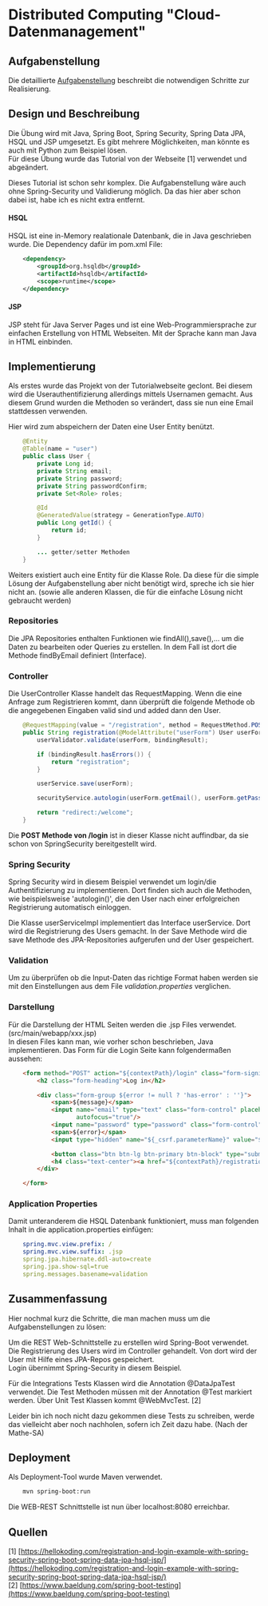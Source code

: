 # Distributed Computing "Cloud-Datenmanagement"

## Aufgabenstellung
Die detaillierte [Aufgabenstellung](TASK.md) beschreibt die notwendigen Schritte zur Realisierung.

## Design und Beschreibung
Die Übung wird mit Java, Spring Boot, Spring Security, Spring Data JPA, HSQL und JSP umgesetzt. Es gibt mehrere Möglichkeiten, man könnte es auch mit Python zum Beispiel lösen.  
Für diese Übung wurde das Tutorial von der Webseite [1] verwendet und abgeändert.  

Dieses Tutorial ist schon sehr komplex. Die Aufgabenstellung wäre auch ohne Spring-Security und Validierung möglich. Da das hier aber schon dabei ist, habe ich es nicht extra entfernt.

#### HSQL
HSQL ist eine in-Memory realationale Datenbank, die in Java geschrieben wurde. Die Dependency dafür im pom.xml File:  
```xml
	<dependency>
		<groupId>org.hsqldb</groupId>
		<artifactId>hsqldb</artifactId>
		<scope>runtime</scope>
	</dependency>
```
#### JSP
JSP steht für Java Server Pages und ist eine Web-Programmiersprache zur einfachen Erstellung von HTML Webseiten. Mit der Sprache kann man Java in HTML einbinden.

## Implementierung
Als erstes wurde das Projekt von der Tutorialwebseite geclont. Bei diesem wird die Userauthentifizierung allerdings mittels Usernamen gemacht. Aus diesem Grund wurden die Methoden so verändert, dass sie nun eine Email stattdessen verwenden.  

Hier wird zum abspeichern der Daten eine User Entity benützt.  
```java
	@Entity
	@Table(name = "user")
	public class User {
		private Long id;
		private String email;
		private String password;
		private String passwordConfirm;
		private Set<Role> roles;

		@Id
		@GeneratedValue(strategy = GenerationType.AUTO)
		public Long getId() {
			return id;
		}

		... getter/setter Methoden
	}
```
Weiters existiert auch eine Entity für die Klasse Role. Da diese für die simple Lösung der Aufgabenstellung aber nicht benötigt wird, spreche ich sie hier nicht an. (sowie alle anderen Klassen, die für die einfache Lösung nicht gebraucht werden)

### Repositories
Die JPA Repositories enthalten Funktionen wie findAll(),save(),... um die Daten zu bearbeiten oder Queries zu erstellen. In dem Fall ist dort die Methode findByEmail definiert (Interface).

### Controller
Die UserController Klasse handelt das RequestMapping. Wenn die eine Anfrage zum Registrieren kommt, dann überprüft die folgende Methode ob die angegebenen Eingaben valid sind und added dann den User.  
```java
	@RequestMapping(value = "/registration", method = RequestMethod.POST)
    public String registration(@ModelAttribute("userForm") User userForm, BindingResult bindingResult, Model model) {
        userValidator.validate(userForm, bindingResult);

        if (bindingResult.hasErrors()) {
            return "registration";
        }

        userService.save(userForm);

        securityService.autologin(userForm.getEmail(), userForm.getPasswordConfirm());

        return "redirect:/welcome";
    }
```
Die __POST Methode von /login__ ist in dieser Klasse nicht auffindbar, da sie schon von SpringSecurity bereitgestellt wird.  

### Spring Security
Spring Security wird in diesem Beispiel verwendet um login/die Authentifizierung zu implementieren. Dort finden sich auch die Methoden, wie beispielsweise 'autologin()', die den User nach einer erfolgreichen Registrierung automatisch einloggen.  

Die Klasse userServiceImpl implementiert das Interface userService. Dort wird die Registrierung des Users gemacht. In der Save Methode wird die save Methode des JPA-Repositories aufgerufen und der User gespeichert.  

### Validation
Um zu überprüfen ob die Input-Daten das richtige Format haben werden sie mit den Einstellungen aus dem File _validation.properties_ verglichen.

### Darstellung
Für die Darstellung der HTML Seiten werden die .jsp Files verwendet. (src/main/webapp/xxx.jsp)  
In diesen Files kann man, wie vorher schon beschrieben, Java implementieren. Das Form für die Login Seite kann folgendermaßen aussehen:  
```html
	<form method="POST" action="${contextPath}/login" class="form-signin">
        <h2 class="form-heading">Log in</h2>

        <div class="form-group ${error != null ? 'has-error' : ''}">
            <span>${message}</span>
            <input name="email" type="text" class="form-control" placeholder="Email"
                   autofocus="true"/>
            <input name="password" type="password" class="form-control" placeholder="Password"/>
            <span>${error}</span>
            <input type="hidden" name="${_csrf.parameterName}" value="${_csrf.token}"/>

            <button class="btn btn-lg btn-primary btn-block" type="submit">Log In</button>
            <h4 class="text-center"><a href="${contextPath}/registration">Create an account</a></h4>
        </div>

    </form>
```
### Application Properties
Damit unteranderem die HSQL Datenbank funktioniert, muss man folgenden Inhalt in die application.properties einfügen:  
```yaml
	spring.mvc.view.prefix: /
	spring.mvc.view.suffix: .jsp
	spring.jpa.hibernate.ddl-auto=create
	spring.jpa.show-sql=true
	spring.messages.basename=validation
```
## Zusammenfassung
Hier nochmal kurz die Schritte, die man machen muss um die Aufgabenstellungen zu lösen:  

Um die REST Web-Schnittstelle zu erstellen wird Spring-Boot verwendet.  
Die Registrierung des Users wird im Controller gehandelt. Von dort wird der User mit Hilfe eines JPA-Repos gespeichert.  
Login übernimmt Spring-Security in diesem Beispiel.  

Für die Integrations Tests Klassen wird die Annotation @DataJpaTest verwendet. Die Test Methoden müssen mit der Annotation @Test markiert werden. Über Unit Test Klassen kommt @WebMvcTest. [2]  

Leider bin ich noch nicht dazu gekommen diese Tests zu schreiben, werde das vielleicht aber noch nachholen, sofern ich Zeit dazu habe. (Nach der Mathe-SA)

## Deployment
Als Deployment-Tool wurde Maven verwendet.  
```sh
	mvn spring-boot:run
```
Die WEB-REST Schnittstelle ist nun über localhost:8080 erreichbar.
## Quellen
[1] [https://hellokoding.com/registration-and-login-example-with-spring-security-spring-boot-spring-data-jpa-hsql-jsp/](https://hellokoding.com/registration-and-login-example-with-spring-security-spring-boot-spring-data-jpa-hsql-jsp/)  
[2] [https://www.baeldung.com/spring-boot-testing](https://www.baeldung.com/spring-boot-testing)  
